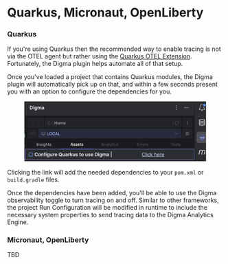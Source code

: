 # Quarkus, Micronaut, OpenLiberty

### Quarkus

If you're using Quarkus then the recommended way to enable tracing is not via the OTEL agent but rather using the [Quarkus OTEL Extension](https://quarkus.io/guides/opentelemetry#quarkus-extensions-using-opentelemetry). Fortunately, the Digma plugin helps automate all of that setup.

Once you've loaded a project that contains Quarkus modules, the Digma plugin will automatically pick up on that, and within a few seconds present you with an option to configure the dependencies for you.

<figure><img src="../.gitbook/assets/image (2) (1) (1).png" alt=""><figcaption></figcaption></figure>

Clicking the link will add the needed dependencies to your `pom.xml` or `build.gradle` files.

Once the dependencies have been added, you'll be able to use the Digma observability toggle to turn tracing on and off. Similar to other frameworks, the project Run Configuration will be modified in runtime to include the necessary system properties to send tracing data to the Digma Analytics Engine.



### Micronaut, OpenLiberty

TBD



###



